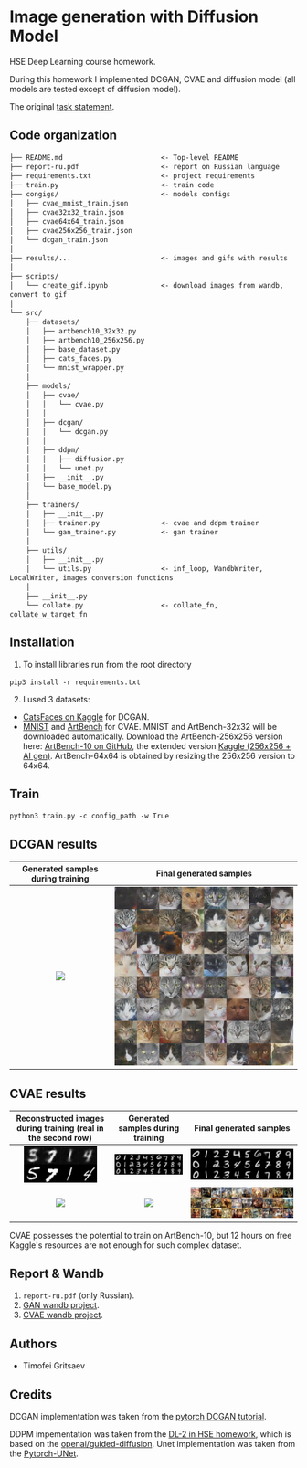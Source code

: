 # Image generation with Diffusion Model
HSE Deep Learning course homework.

During this homework I implemented DCGAN, CVAE and diffusion model (all models are tested except of diffusion model).

The original [task statement](https://github.com/puhsu/dl-hse/tree/main/week08-VAE-Diff/bhw02).

## Code organization
```shell
├── README.md                        <- Top-level README
├── report-ru.pdf                    <- report on Russian language
├── requirements.txt                 <- project requirements
├── train.py                         <- train code
├── congigs/                         <- models configs
│   ├── cvae_mnist_train.json
│   ├── cvae32x32_train.json
│   ├── cvae64x64_train.json
│   ├── cvae256x256_train.json
│   └── dcgan_train.json
│   
├── results/...                      <- images and gifs with results
│   
├── scripts/               
│   └── create_gif.ipynb             <- download images from wandb, convert to gif
│
└── src/                             
    ├── datasets/                   
    │   ├── artbench10_32x32.py
    │   ├── artbench10_256x256.py
    │   ├── base_dataset.py
    │   ├── cats_faces.py
    │   └── mnist_wrapper.py 
    │            
    ├── models/                     
    │   ├── cvae/
    │   │   └── cvae.py
    │   │   
    │   ├── dcgan/
    │   │   └── dcgan.py
    │   │   
    │   ├── ddpm/
    │   │   ├── diffusion.py
    │   │   └── unet.py
    │   ├── __init__.py                 
    │   └── base_model.py                 
    │   
    ├── trainers/                    
    │   ├── __init__.py                 
    │   ├── trainer.py               <- cvae and ddpm trainer           
    │   └── gan_trainer.py           <- gan trainer                
    │
    ├── utils/   
    │   ├── __init__.py 
    │   └── utils.py                 <- inf_loop, WandbWriter, LocalWriter, images conversion functions
    │   
    ├── __init__.py
    └── collate.py                   <- collate_fn, collate_w_target_fn
```

## Installation
1. To install libraries run from the root directory
```shell
pip3 install -r requirements.txt
```
2. I used 3 datasets:
* [CatsFaces on Kaggle](https://www.kaggle.com/datasets/spandan2/cats-faces-64x64-for-generative-models) for DCGAN.
* [MNIST](https://en.wikipedia.org/wiki/MNIST_database) and [ArtBench](https://paperswithcode.com/dataset/artbench-10) for CVAE. 
MNIST and ArtBench-32x32 will be downloaded automatically.
Download the ArtBench-256x256 version here: [ArtBench-10 on GitHub](https://github.com/liaopeiyuan/artbench/blob/main/README.md), the extended version [Kaggle (256x256 + AI gen)](https://www.kaggle.com/datasets/ravidussilva/real-ai-art). ArtBench-64x64 is obtained by resizing the 256x256 version to 64x64.

## Train
```shell
python3 train.py -c config_path -w True
```

## DCGAN results
| Generated samples during training  | Final generated samples |
| :---: | :---: |
| ![](https://github.com/tgritsaev/image-generation/blob/main/results/dcgan.gif)  | ![](https://github.com/tgritsaev/image-generation/blob/main/results/final_dcgan.png)  |

## CVAE results
| Reconstructed images during training (real in the second row)  | Generated samples during training | Final generated samples |
| :---: | :---: | :---: |
| ![](https://github.com/tgritsaev/image-generation/blob/main/results/recontsructed_mnist_cvae.gif)  | ![](https://github.com/tgritsaev/image-generation/blob/main/results/generated_mnist_cvae.gif) | ![](https://github.com/tgritsaev/image-generation/blob/main/results/final_mnist_cvae.png)
| ![](https://github.com/tgritsaev/image-generation/blob/main/results/recontsructed_art_cvae.gif)  | ![](https://github.com/tgritsaev/image-generation/blob/main/results/generated_art_cvae.gif) | ![](https://github.com/tgritsaev/image-generation/blob/main/results/final_art_cvae.png)

CVAE possesses the potential to train on ArtBench-10, but 12 hours on free Kaggle's resources are not enough for such complex dataset.

## Report & Wandb 
1. `report-ru.pdf` (only Russian).
2. [GAN wandb project](https://wandb.ai/tgritsaev/dl2-gan-generation?workspace=user-tgritsaev).
3. [CVAE wandb project](https://wandb.ai/tgritsaev/dl2-cvae-generation?workspace=user-tgritsaev).

## Authors
* Timofei Gritsaev

## Credits
DCGAN implementation was taken from the [pytorch DCGAN tutorial](https://pytorch.org/tutorials/beginner/dcgan_faces_tutorial.html).

DDPM impementation was taken from the [DL-2 in HSE homework](https://github.com/puhsu/dl-hse/blob/main/week08-VAE-Diff/shw5/homework.ipynb), which is based on the [openai/guided-diffusion](https://github.com/openai/guided-diffusion). Unet implementation was taken from the [Pytorch-UNet](https://github.com/milesial/Pytorch-UNet).
